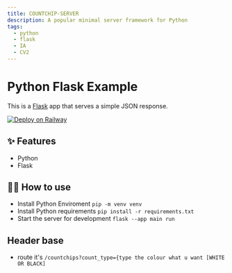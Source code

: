 ```yaml
---
title: COUNTCHIP-SERVER
description: A popular minimal server framework for Python
tags:
  - python
  - flask
  - IA
  - CV2
---
```


# Python Flask Example

This is a [Flask](https://flask.palletsprojects.com/en/1.1.x/) app that serves a simple JSON response.

[![Deploy on Railway](https://railway.app/button.svg)](https://railway.app/new/template/zUcpux)

## ✨ Features

- Python
- Flask

## 💁‍♀️ How to use
- Install Python Enviroment `pip -m venv venv`
- Install Python requirements `pip install -r requirements.txt`
- Start the server for development `flask --app main run`

## Header base
- route it's `/countchips?count_type={type the colour what u want [WHITE OR BLACK]`
